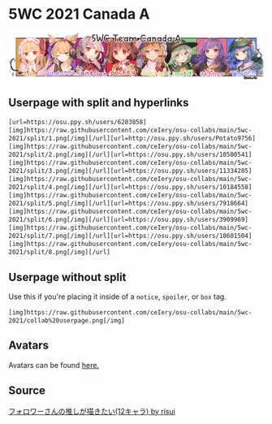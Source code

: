 # 5WC 2021 Canada A

![text](collab%20userpage.png)

## Userpage with split and hyperlinks
```
[url=https://osu.ppy.sh/users/6283858][img]https://raw.githubusercontent.com/ceIery/osu-collabs/main/5wc-2021/split/1.png[/img][/url][url=http://osu.ppy.sh/users/Potato9756][img]https://raw.githubusercontent.com/ceIery/osu-collabs/main/5wc-2021/split/2.png[/img][/url][url=https://osu.ppy.sh/users/10500541][img]https://raw.githubusercontent.com/ceIery/osu-collabs/main/5wc-2021/split/3.png[/img][/url][url=https://osu.ppy.sh/users/11334285][img]https://raw.githubusercontent.com/ceIery/osu-collabs/main/5wc-2021/split/4.png[/img][/url][url=https://osu.ppy.sh/users/10184558][img]https://raw.githubusercontent.com/ceIery/osu-collabs/main/5wc-2021/split/5.png[/img][/url][url=https://osu.ppy.sh/users/7918664][img]https://raw.githubusercontent.com/ceIery/osu-collabs/main/5wc-2021/split/6.png[/img][/url][url=https://osu.ppy.sh/users/3909969][img]https://raw.githubusercontent.com/ceIery/osu-collabs/main/5wc-2021/split/7.png[/img][/url][url=https://osu.ppy.sh/users/10601504][img]https://raw.githubusercontent.com/ceIery/osu-collabs/main/5wc-2021/split/8.png[/img][/url]
```

## Userpage without split
Use this if you're placing it inside of a `notice`, `spoiler`, or `box` tag.

```
[img]https://raw.githubusercontent.com/ceIery/osu-collabs/main/5wc-2021/collab%20userpage.png[/img]
```

## Avatars
Avatars can be found [here.](https://github.com/ceIery/osu-collabs/tree/main/5wc-2021/avatars)


## Source
[フォロワーさんの推しが描きたい(12キャラ) by risui](https://www.pixiv.net/en/artworks/81737230)